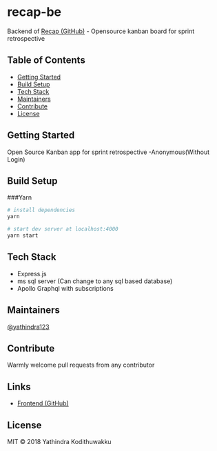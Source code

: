 # recap-be
Backend of [Recap (GitHub)](https://github.com/yathindra123/recap) - Opensource kanban board for sprint retrospective

## Table of Contents
- [Getting Started](#getting-started)
- [Build Setup](#build-setup)
- [Tech Stack](#tech-stack)
- [Maintainers](#maintainers)
- [Contribute](#contribute)
- [License](#license)

## Getting Started

Open Source Kanban app for sprint retrospective -Anonymous(Without Login)

## Build Setup

###Yarn

``` bash
# install dependencies
yarn

# start dev server at localhost:4000
yarn start
```

## Tech Stack

- Express.js
- ms sql server (Can change to any sql based database)
- Apollo Graphql with subscriptions

## Maintainers
[@yathindra123](https://www.linkedin.com/in/yathindra-kodithuwakku-651403133/)

## Contribute

Warmly welcome pull requests from any contributor

## Links

- [Frontend (GitHub)](https://github.com/yathindra123/recap)

## License

MIT © 2018 Yathindra Kodithuwakku
